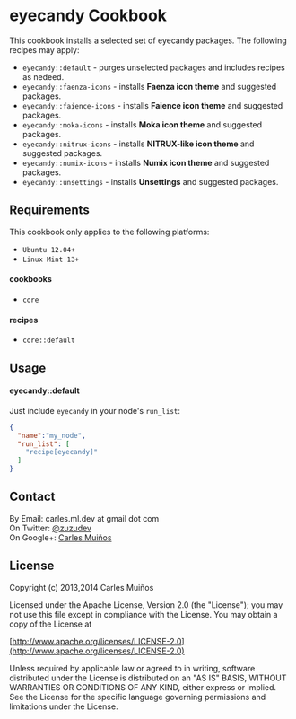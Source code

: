 # eyecandy Cookbook

This cookbook installs a selected set of eyecandy packages.
The following recipes may apply:

- `eyecandy::default`       - purges unselected packages and includes recipes as nedeed.
- `eyecandy::faenza-icons`  - installs __Faenza icon theme__ and suggested packages.
- `eyecandy::faience-icons` - installs __Faience icon theme__ and suggested packages.
- `eyecandy::moka-icons`    - installs __Moka icon theme__ and suggested packages.
- `eyecandy::nitrux-icons`  - installs __NITRUX-like icon theme__ and suggested packages.
- `eyecandy::numix-icons`   - installs __Numix icon theme__ and suggested packages.
- `eyecandy::unsettings`    - installs __Unsettings__ and suggested packages.


## Requirements

This cookbook only applies to the following platforms:  
- `Ubuntu 12.04+`
- `Linux Mint 13+`

#### cookbooks
- `core`

#### recipes
- `core::default`


## Usage

#### eyecandy::default
Just include `eyecandy` in your node's `run_list`:

```json
{
  "name":"my_node",
  "run_list": [
    "recipe[eyecandy]"
  ]
}
```


## Contact

By Email:   carles.ml.dev at gmail dot com  
On Twitter: [@zuzudev](https://twitter.com/zuzudev)  
On Google+: [Carles Muiños](https://plus.google.com/109480759201585988691)


## License

Copyright (c) 2013,2014 Carles Muiños

Licensed under the Apache License, Version 2.0 (the "License");
you may not use this file except in compliance with the License.
You may obtain a copy of the License at

[http://www.apache.org/licenses/LICENSE-2.0](http://www.apache.org/licenses/LICENSE-2.0)

Unless required by applicable law or agreed to in writing, software
distributed under the License is distributed on an "AS IS" BASIS,
WITHOUT WARRANTIES OR CONDITIONS OF ANY KIND, either express or implied.
See the License for the specific language governing permissions and
limitations under the License.

